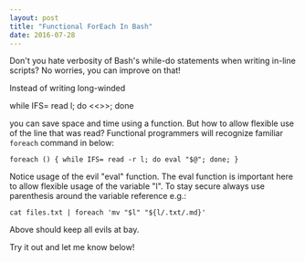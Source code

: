 ```yaml
---
layout: post
title: "Functional ForEach In Bash"
date: 2016-07-28
---
```


Don't you hate verbosity of Bash's while-do statements when writing in-line scripts? No worries, you can improve on that!

Instead of writing long-winded

while IFS= read l; do <<<command>>>; done

you can save space and time using a function. But how to allow flexible use of the line that was read? Functional programmers will recognize familiar ```foreach``` command in below:

    foreach () { while IFS= read -r l; do eval "$@"; done; }

Notice usage of the evil "eval" function. The eval function is important here to allow flexible usage of the variable "l". To stay secure always use parenthesis around the variable reference e.g.:

    cat files.txt | foreach 'mv "$l" "${l/.txt/.md}'

Above should keep all evils at bay.

Try it out and let me know below!